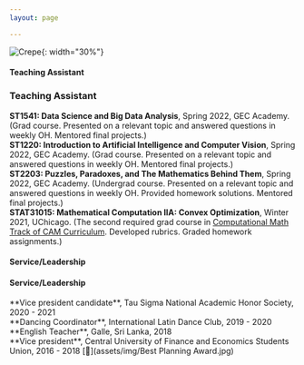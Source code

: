```yaml
---
layout: page

---
```

![Crepe](/assets/img/teachiii.jpg){: width="30%"}
#### Teaching Assistant 
<h3>Teaching Assistant</h3>

**ST1541: Data Science and Big Data Analysis**, Spring 2022, GEC Academy. (Grad course. Presented on a relevant topic and answered questions in weekly OH. Mentored final projects.)<br />
**ST1220: Introduction to Artificial Intelligence and Computer Vision**, Spring 2022, GEC Academy. (Grad course. Presented on a relevant topic and answered questions in weekly OH. Mentored final projects.)<br />
**ST2203: Puzzles, Paradoxes, and The Mathematics Behind Them**, Spring 2022, GEC Academy. (Undergrad course. Presented on a relevant topic and answered questions in weekly OH. Provided homework solutions. Mentored final projects.)<br />
**STAT31015: Mathematical Computation IIA: Convex Optimization**, Winter 2021, UChicago. (The second required grad course in [Computational Math Track of CAM Curriculum](https://voices.uchicago.edu/cammasters/course-offerings/#caam31015). Developed rubrics. Graded homework assignments.)


#### Service/Leadership
<h4>Service/Leadership</h4>
**Vice president candidate**, Tau Sigma National Academic Honor Society, 2020 - 2021<br />
**Dancing Coordinator**, International Latin Dance Club, 2019 - 2020<br />
**English Teacher**, Galle, Sri Lanka, 2018<br />
**Vice president**, Central University of Finance and Economics Students Union, 2016 - 2018 [📄](assets/img/Best Planning Award.jpg)
